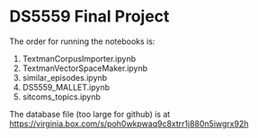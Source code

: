 # DS5559 Final Project
The order for running the notebooks is:
1. TextmanCorpusImporter.ipynb
2. TextmanVectorSpaceMaker.ipynb
3. similar_episodes.ipynb
4. DS5559_MALLET.ipynb
5. sitcoms_topics.ipynb

The database file (too large for github) is at https://virginia.box.com/s/poh0wkpwaq9c8xtrr1j880n5iwgrx92h
